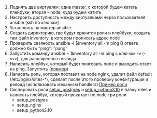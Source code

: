 1) Поднять две виртуалки: одна master, с которой будем катать плейбуки; вторая - node, куда будем катить
2) Настроить доступность между виртуалками через пользователя ansible (ssh по ключам)
3) Установить на мастер ansible
4) Создать директорию, где будут хранится роли и плейбуки, создать там файл inventory, в котором прописать адрес node
5) Проверить свзяность
ansible -i $inventory all -m ping
В ответе должно быть
"ping": "pong"
6) Запустить команду ansible -i $inventory all -m ping с ключом -v (-vvv), для расширенного вывода
7) Написать плейбук, который будет пинговать node и выводить ответ на ping, Запустить ([пример](https://github.com/AnastasiyaGapochkina01/valdemar_ansible/blob/main/ansible/ping_playbook.yaml))
8) Написать роль, которая поставит на node nginx, удалит файл default (/etc/nginx/sites-*), сделает после этого проверку конфигурации и релоад (использовать механизм handlers) [Пример роли](https://github.com/AnastasiyaGapochkina01/valdemar_ansible/tree/main/ansible/roles/setup_nginx)
9) Скопировать роли [setup_postgres](https://github.com/AnastasiyaGapochkina01/valdemar_ansible/tree/main/ansible/roles/setup_postgres) и [setup_python3.10](https://github.com/AnastasiyaGapochkina01/valdemar_ansible/tree/main/ansible/roles/setup_python3.10) в папку roles и написать плейбук, который прокатает по node три роли
    - setup_postgres
    - setup_nginx
    - setup_python3.10

